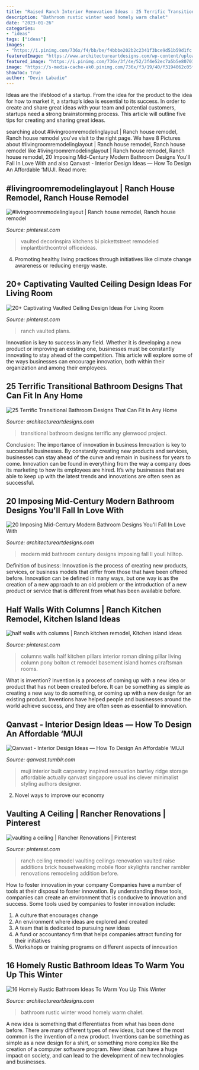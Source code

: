 ```yaml
---
title: "Raised Ranch Interior Renovation Ideas : 25 Terrific Transitional Bathroom Designs That Can Fit In Any Home"
description: "Bathroom rustic winter wood homely warm chalet"
date: "2023-01-26"
categories:
- "ideas"
tags: ["ideas"]
images:
- "https://i.pinimg.com/736x/f4/bb/be/f4bbbe202b2c2341f3bce9d51b59d1fc.jpg"
featuredImage: "https://www.architectureartdesigns.com/wp-content/uploads/2014/10/16-Homely-Rustic-Bathroom-Ideas-To-Warm-You-Up-This-Winter-15-630x945.jpg"
featured_image: "https://i.pinimg.com/736x/3f/4e/52/3f4e52ec7a5b5e80701c9e36dfe1afaa--craftsman-columns-roman-columns.jpg"
image: "https://s-media-cache-ak0.pinimg.com/736x/f3/19/40/f3194062c05f3658486b6dfffd1a5612--ranch-house-remodel-ranch-house-renovation.jpg"
ShowToc: true
author: "Devin Labadie"
---
```



Ideas are the lifeblood of a startup. From the idea for the product to the idea for how to market it, a startup’s idea is essential to its success. In order to create and share great ideas with your team and potential customers, startups need a strong brainstorming process. This article will outline five tips for creating and sharing great ideas.

	

		
searching about #livingroomremodelinglayout | Ranch house remodel, Ranch house remodel you've visit to the right page. We have 8 Pictures about #livingroomremodelinglayout | Ranch house remodel, Ranch house remodel like #livingroomremodelinglayout | Ranch house remodel, Ranch house remodel, 20 Imposing Mid-Century Modern Bathroom Designs You&#039;ll Fall In Love With and also Qanvast - Interior Design Ideas — How To Design An Affordable ‘MUJI. Read more:
		
    
## #livingroomremodelinglayout | Ranch House Remodel, Ranch House Remodel

<img loading=lazy src="https://i.pinimg.com/736x/bf/77/4c/bf774c78a0a2e4bb5703d1ae6213b678.jpg" onerror="this.onerror=null;this.src='https://tse1.mm.bing.net/th?id=OIP.AmX3V9oEwCxMB8hdcoJbKQHaE8&amp;pid=15.1';" alt="#livingroomremodelinglayout | Ranch house remodel, Ranch house remodel">

_Source: pinterest.com_

>vaulted decorinspira kitchens bi pickettstreet remodeled implantbirthcontrol officeideas. 

	

4. Promoting healthy living practices through initiatives like climate change awareness or reducing energy waste. 

    
## 20+ Captivating Vaulted Ceiling Design Ideas For Living Room

<img loading=lazy src="https://i.pinimg.com/736x/f4/bb/be/f4bbbe202b2c2341f3bce9d51b59d1fc.jpg" onerror="this.onerror=null;this.src='https://tse3.mm.bing.net/th?id=OIP.lQOudCZ7VWEtxQxTHtpXfQHaJo&amp;pid=15.1';" alt="20+ Captivating Vaulted Ceiling Design Ideas For Living Room">

_Source: pinterest.com_

>ranch vaulted plans. 

	

Innovation is key to success in any field. Whether it is developing a new product or improving an existing one, businesses must be constantly innovating to stay ahead of the competition. This article will explore some of the ways businesses can encourage innovation, both within their organization and among their employees.

    
## 25 Terrific Transitional Bathroom Designs That Can Fit In Any Home

<img loading=lazy src="https://www.architectureartdesigns.com/wp-content/uploads/2015/02/25-Terrific-Transitional-Bathroom-Designs-That-Can-Fit-In-Any-Home-2-630x450.jpg" onerror="this.onerror=null;this.src='https://tse1.mm.bing.net/th?id=OIP.lRhpO4hCJjpV_E5fEZG05wHaFS&amp;pid=15.1';" alt="25 Terrific Transitional Bathroom Designs That Can Fit In Any Home">

_Source: architectureartdesigns.com_

>transitional bathroom designs terrific any glenwood project. 

	

Conclusion: The importance of innovation in business
Innovation is key to successful businesses. By constantly creating new products and services, businesses can stay ahead of the curve and remain in business for years to come. Innovation can be found in everything from the way a company does its marketing to how its employees are hired. It’s why businesses that are able to keep up with the latest trends and innovations are often seen as successful.

    
## 20 Imposing Mid-Century Modern Bathroom Designs You&#039;ll Fall In Love With

<img loading=lazy src="http://www.architectureartdesigns.com/wp-content/uploads/2019/02/20-Imposing-Mid-Century-Modern-Bathroom-Designs-Youll-Fall-In-Love-With-13.jpg" onerror="this.onerror=null;this.src='https://tse1.mm.bing.net/th?id=OIP.SdYcmrz9eil00O5bof3vwgHaLH&amp;pid=15.1';" alt="20 Imposing Mid-Century Modern Bathroom Designs You&#039;ll Fall In Love With">

_Source: architectureartdesigns.com_

>modern mid bathroom century designs imposing fall ll youll hilltop. 

	

Definition of business:
Innovation is the process of creating new products, services, or business models that differ from those that have been offered before. Innovation can be defined in many ways, but one way is as the creation of a new approach to an old problem or the introduction of a new product or service that is different from what has been available before.

    
## Half Walls With Columns | Ranch Kitchen Remodel, Kitchen Island Ideas

<img loading=lazy src="https://i.pinimg.com/736x/3f/4e/52/3f4e52ec7a5b5e80701c9e36dfe1afaa--craftsman-columns-roman-columns.jpg" onerror="this.onerror=null;this.src='https://tse4.mm.bing.net/th?id=OIP.90GCMaxPoP2qXUfiFhPY1gHaJ3&amp;pid=15.1';" alt="half walls with columns | Ranch kitchen remodel, Kitchen island ideas">

_Source: pinterest.com_

>columns walls half kitchen pillars interior roman dining pillar living column pony bolton ct remodel basement island homes craftsman rooms. 

	

What is invention?
Invention is a process of coming up with a new idea or product that has not been created before. It can be something as simple as creating a new way to do something, or coming up with a new design for an existing product. Inventions have helped people and businesses around the world achieve success, and they are often seen as essential to innovation.

    
## Qanvast - Interior Design Ideas — How To Design An Affordable ‘MUJI

<img loading=lazy src="https://66.media.tumblr.com/0e66ae88d891df202004858e171cfb63/tumblr_inline_p5zf5wW4zS1ts2nl8_1280.jpg" onerror="this.onerror=null;this.src='https://tse2.mm.bing.net/th?id=OIP.1cu6eYI-i3UqD1NucrplgAHaE8&amp;pid=15.1';" alt="Qanvast - Interior Design Ideas — How To Design An Affordable ‘MUJI">

_Source: qanvast.tumblr.com_

>muji interior built carpentry inspired renovation bartley ridge storage affordable actually qanvast singapore usual ins clever minimalist styling authors designer. 

	

2. Novel ways to improve our economy

    
## Vaulting A Ceiling | Rancher Renovations | Pinterest

<img loading=lazy src="https://s-media-cache-ak0.pinimg.com/736x/f3/19/40/f3194062c05f3658486b6dfffd1a5612--ranch-house-remodel-ranch-house-renovation.jpg" onerror="this.onerror=null;this.src='https://tse1.mm.bing.net/th?id=OIP.Q2WrcujMBKBIndF4owc8PQDIEs&amp;pid=15.1';" alt="vaulting a ceiling | Rancher Renovations | Pinterest">

_Source: pinterest.com_

>ranch ceiling remodel vaulting ceilings renovation vaulted raise additions brick housetweaking mobile floor skylights rancher rambler renovations remodeling addition before. 

	

How to foster innovation in your company
Companies have a number of tools at their disposal to foster innovation. By understanding these tools, companies can create an environment that is conducive to innovation and success. 
Some tools used by companies to foster innovation include: 

1. A culture that encourages change 
2. An environment where ideas are explored and created 
3. A team that is dedicated to pursuing new ideas 
4. A fund or accountancy firm that helps companies attract funding for their initiatives 
5. Workshops or training programs on different aspects of innovation 

    
## 16 Homely Rustic Bathroom Ideas To Warm You Up This Winter

<img loading=lazy src="https://www.architectureartdesigns.com/wp-content/uploads/2014/10/16-Homely-Rustic-Bathroom-Ideas-To-Warm-You-Up-This-Winter-15-630x945.jpg" onerror="this.onerror=null;this.src='https://tse1.mm.bing.net/th?id=OIP.-3ylrL3JiL3n5yQz6WF4ZgHaLH&amp;pid=15.1';" alt="16 Homely Rustic Bathroom Ideas To Warm You Up This Winter">

_Source: architectureartdesigns.com_

>bathroom rustic winter wood homely warm chalet. 

	

A new idea is something that differentiates from what has been done before. There are many different types of new ideas, but one of the most common is the invention of a new product. Inventions can be something as simple as a new design for a shirt, or something more complex like the creation of a computer software program. New ideas can have a huge impact on society, and can lead to the development of new technologies and businesses.

